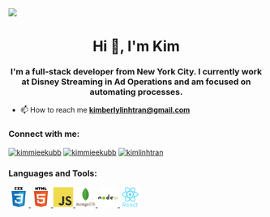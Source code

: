 <img src="https://media-exp1.licdn.com/dms/image/C4E16AQHHHWOtlug7cA/profile-displaybackgroundimage-shrink_350_1400/0/1644520594593?e=1658361600&v=beta&t=uJj8Do2_8qWJmjsm3SYZ8rZWpqQNrUo06CdSmQYMCQ0">


<h1 align="center">Hi 👋, I'm Kim</h1>
<h3 align="center">I'm a full-stack developer from New York City. I currently work at Disney Streaming in Ad Operations and am focused on automating processes.</h3>

- 📫 How to reach me **kimberlylinhtran@gmail.com**

<h3 align="left">Connect with me:</h3>
<p align="left">
<a href="https://codepen.io/kimmieekubb" target="blank"><img align="center" src="https://raw.githubusercontent.com/rahuldkjain/github-profile-readme-generator/master/src/images/icons/Social/codepen.svg" alt="kimmieekubb" height="30" width="40" /></a>
<a href="https://twitter.com/kimmieekubb" target="blank"><img align="center" src="https://raw.githubusercontent.com/rahuldkjain/github-profile-readme-generator/master/src/images/icons/Social/twitter.svg" alt="kimmieekubb" height="30" width="40" /></a>
<a href="https://linkedin.com/in/kimlinhtran" target="blank"><img align="center" src="https://raw.githubusercontent.com/rahuldkjain/github-profile-readme-generator/master/src/images/icons/Social/linked-in-alt.svg" alt="kimlinhtran" height="30" width="40" /></a>
</p>

<h3 align="left">Languages and Tools:</h3>
<p align="left"> <a href="https://www.w3schools.com/css/" target="_blank" rel="noreferrer"> <img src="https://raw.githubusercontent.com/devicons/devicon/master/icons/css3/css3-original-wordmark.svg" alt="css3" width="40" height="40"/> </a> <a href="https://www.w3.org/html/" target="_blank" rel="noreferrer"> <img src="https://raw.githubusercontent.com/devicons/devicon/master/icons/html5/html5-original-wordmark.svg" alt="html5" width="40" height="40"/> </a> <a href="https://developer.mozilla.org/en-US/docs/Web/JavaScript" target="_blank" rel="noreferrer"> <img src="https://raw.githubusercontent.com/devicons/devicon/master/icons/javascript/javascript-original.svg" alt="javascript" width="40" height="40"/> </a> <a href="https://www.mongodb.com/" target="_blank" rel="noreferrer"> <img src="https://raw.githubusercontent.com/devicons/devicon/master/icons/mongodb/mongodb-original-wordmark.svg" alt="mongodb" width="40" height="40"/> </a> <a href="https://nodejs.org" target="_blank" rel="noreferrer"> <img src="https://raw.githubusercontent.com/devicons/devicon/master/icons/nodejs/nodejs-original-wordmark.svg" alt="nodejs" width="40" height="40"/> </a> <a href="https://reactjs.org/" target="_blank" rel="noreferrer"> <img src="https://raw.githubusercontent.com/devicons/devicon/master/icons/react/react-original-wordmark.svg" alt="react" width="40" height="40"/> </a> </p>
